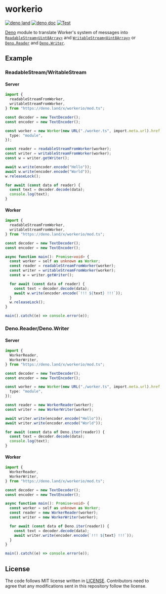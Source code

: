 # workerio

[![deno land](http://img.shields.io/badge/available%20on-deno.land/x-lightgrey.svg?logo=deno)](https://deno.land/x/workerio)
[![deno doc](https://doc.deno.land/badge.svg)](https://doc.deno.land/https/deno.land/x/workerio/mod.ts)
[![Test](https://github.com/lambdalisue/deno-workerio/actions/workflows/test.yml/badge.svg)](https://github.com/lambdalisue/deno-workerio/actions/workflows/test.yml)

[Deno][deno] module to translate Worker's system of messages into
[`ReadableStream<Uint8Array>`][readablestream] and
[`WritableStream<Uint8Array>`][writablestream] or [`Deno.Reader`][reader] and
[`Deno.Writer`][writer].

[deno]: https://deno.land/
[reader]: https://doc.deno.land/builtin/stable#Deno.Reader
[writer]: https://doc.deno.land/builtin/stable#Deno.Writer
[ReadableStream]: https://developer.mozilla.org/en-US/docs/Web/API/ReadableStream
[WritableStream]: https://developer.mozilla.org/en-US/docs/Web/API/WritableStream

## Example

### ReadableStream/WritableStream

#### Server

```typescript
import {
  readableStreamFromWorker,
  writableStreamFromWorker,
} from "https://deno.land/x/workerio/mod.ts";

const decoder = new TextDecoder();
const encoder = new TextEncoder();

const worker = new Worker(new URL("./worker.ts", import.meta.url).href, {
  type: "module",
});

const reader = readableStreamFromWorker(worker);
const writer = writableStreamFromWorker(worker);
const w = writer.getWriter();

await w.write(encoder.encode("Hello"));
await w.write(encoder.encode("World"));
w.releaseLock();

for await (const data of reader) {
  const text = decoder.decode(data);
  console.log(text);
}
```

#### Worker

```typescript
import {
  readableStreamFromWorker,
  writableStreamFromWorker,
} from "https://deno.land/x/workerio/mod.ts";

const decoder = new TextDecoder();
const encoder = new TextEncoder();

async function main(): Promise<void> {
  const worker = self as unknown as Worker;
  const reader = readableStreamFromWorker(worker);
  const writer = writableStreamFromWorker(worker);
  const w = writer.getWriter();

  for await (const data of reader) {
    const text = decoder.decode(data);
    await w.write(encoder.encode(`!!! ${text} !!!`));
  }
  w.releaseLock();
}

main().catch((e) => console.error(e));
```

### Deno.Reader/Deno.Writer

#### Server

```typescript
import {
  WorkerReader,
  WorkerWriter,
} from "https://deno.land/x/workerio/mod.ts";

const decoder = new TextDecoder();
const encoder = new TextEncoder();

const worker = new Worker(new URL("./worker.ts", import.meta.url).href, {
  type: "module",
});

const reader = new WorkerReader(worker);
const writer = new WorkerWriter(worker);

await writer.write(encoder.encode("Hello"));
await writer.write(encoder.encode("World"));

for await (const data of Deno.iter(reader)) {
  const text = decoder.decode(data);
  console.log(text);
}
```

#### Worker

```typescript
import {
  WorkerReader,
  WorkerWriter,
} from "https://deno.land/x/workerio/mod.ts";

const decoder = new TextDecoder();
const encoder = new TextEncoder();

async function main(): Promise<void> {
  const worker = self as unknown as Worker;
  const reader = new WorkerReader(worker);
  const writer = new WorkerWriter(worker);

  for await (const data of Deno.iter(reader)) {
    const text = decoder.decode(data);
    await writer.write(encoder.encode(`!!! ${text} !!!`));
  }
}

main().catch((e) => console.error(e));
```

## License

The code follows MIT license written in [LICENSE](./LICENSE). Contributors need
to agree that any modifications sent in this repository follow the license.
